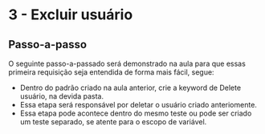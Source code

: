# 3 - Excluir usuário

## Passo-a-passo
O seguinte passo-a-passado será demonstrado na aula para que essas primeira requisição seja entendida de forma mais fácil, segue:

- Dentro do padrão criado na aula anterior, crie a keyword de Delete usuário, na devida pasta.
- Essa etapa será responsável por deletar o usuário criado anteriomente.
- Essa etapa pode acontece dentro do mesmo teste ou pode ser criado um teste separado, se atente para o escopo de variável.